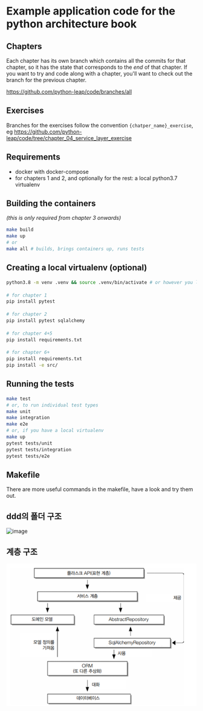 # Example application code for the python architecture book

## Chapters

Each chapter has its own branch which contains all the commits for that chapter,
so it has the state that corresponds to the _end_ of that chapter.  If you want
to try and code along with a chapter, you'll want to check out the branch for the
previous chapter.

https://github.com/python-leap/code/branches/all


## Exercises

Branches for the exercises follow the convention `{chatper_name}_exercise`, eg 
https://github.com/python-leap/code/tree/chapter_04_service_layer_exercise


## Requirements

* docker with docker-compose
* for chapters 1 and 2, and optionally for the rest: a local python3.7 virtualenv


## Building the containers

_(this is only required from chapter 3 onwards)_

```sh
make build
make up
# or
make all # builds, brings containers up, runs tests
```

## Creating a local virtualenv (optional)

```sh
python3.8 -m venv .venv && source .venv/bin/activate # or however you like to create virtualenvs

# for chapter 1
pip install pytest 

# for chapter 2
pip install pytest sqlalchemy

# for chapter 4+5
pip install requirements.txt

# for chapter 6+
pip install requirements.txt
pip install -e src/
```

<!-- TODO: use a make pipinstall command -->


## Running the tests

```sh
make test
# or, to run individual test types
make unit
make integration
make e2e
# or, if you have a local virtualenv
make up
pytest tests/unit
pytest tests/integration
pytest tests/e2e
```

## Makefile

There are more useful commands in the makefile, have a look and try them out.


## ddd의 폴더 구조
<img width="285" height="657" alt="image" src="https://github.com/user-attachments/assets/33db50ff-8de8-4aac-a944-fc0ef0a78012" />


## 계층 구조
![alt text](image.png)
